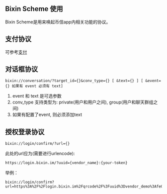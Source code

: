 ## Bixin Scheme 使用

Bixin Scheme是用来唤起币信app内相关功能的协议。

## 支付协议

可参考[支付](./payments.md)

## 对话框协议

```
bixin://conversation/?target_id={}&conv_type={} [ &text={} ] [ &event={} 如果有 event 必须有 text]
```

1. event 和 text 是可选参数
2. conv_type 支持类型为: private(用户和用户之间), group(用户和聊天群组之间)
3. 如果有配置了event, 则必须添加text

## 授权登录协议

```
bixin://login/confirm/?url={}
```

此处的url应为(需要进行urlencode):

```
https://login.bixin.im/?uuid={vendor_name}:{your-token}
```

举例：

```
bixin://login/confirm?url=https%3A%2F%2Flogin.bixin.im%2Fqrcode%2F%3Fuuid%3Dvendor_demo%3Afe07ce4768d842b7842e0ca4c722b6ba
```
